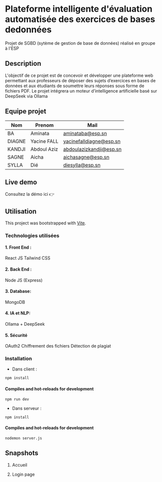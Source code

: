 # Plateforme intelligente d'évaluation automatisée des exercices de bases dedonnées

Projet de SGBD (sytème de gestion de base de données) réalisé en groupe à l'ESP

<!-- ![Mosaic Tailwind admin template preview](https://github.com/cruip/tailwind-dashboard-template/assets/2683512/ef306423-3b89-4d0c-be80-9c5c682478d1) -->


## Description

L'objectif de ce projet est de concevoir et développer une plateforme web permettant aux professeurs de déposer des sujets d’exercices en bases de données et aux étudiants de soumettre leurs réponses sous forme de fichiers PDF. Le projet intégrera un moteur d’intelligence artificielle basé sur DeepSeek via Ollama

<!-- #### Présentation PowerPoint: [click here](https://docs.google.com/presentation/d/1wpXHRbTdrj8j-Nax4serAhtAG2Ml-qTSQWAy5bLAW0I/edit?usp=sharing)  <br> -->

<!-- #### Rapport de projet : [click here](https://docs.google.com/document/d/1Jihqa3khZIEIaghmiaQ51xmGEDJH79BnCffpxaUO3u0/edit?usp=sharing) -->

## Equipe projet

|Nom       |Prenom         |Mail                                                        |
|----------|---------------|------------------------------------------------------------|
|BA        |Aminata        |[aminataba@esp.sn](mailto:aminataba@esp.sn)                 |
|DIAGNE    |Yacine FALL    |[yacinefalldiagne@esp.sn](mailto:yacinefalldiagne@esp.sn)   |
|KANDJI    |Abdoul Aziz    |[abdoulazizkandji@esp.sn](mailto:abdoulazizkandji@esp.sn)   |
|SAGNE     |Aicha          |[aichasagne@esp.sn](mailto:aichasagne@esp.sn)               |
|SYLLA     |Dié            |[diesylla@esp.sn](mailto:diesylla@esp.sn)                   |

## Live demo

 Consultez la démo ici 👉️ <!-- [https://mosaic.cruip.com/](https://mosaic.cruip.com/) -->

  ## Utilisation

This project was bootstrapped with [Vite](https://vitejs.dev/).

### Technologies utilisées

#### 1. Front End :
  React JS
  Tailwind CSS
  
#### 2. Back End :
  Node JS (Express)
  
#### 3. Database:
  MongoDB

#### 4. IA et NLP:
  Ollama + DeepSeek

#### 5. Sécurité
  OAuth2
  Chiffrement des fichiers 
  Détection de plagiat


### Installation
- Dans client : 

```
npm install
```

#### Compiles and hot-reloads for development
```
npm run dev
```

- Dans serveur :

```
npm install
```

#### Compiles and hot-reloads for development

```
nodemon server.js
```

## Snapshots

1. Accueil

<!-- ![homepg](https://github.com/Ousmane-java/projetSGBD/blob/main/snapshots/accueil.png) -->

2. Login page

<!-- ![loginpg](https://github.com/Ousmane-java/projetSGBD/blob/main/snapshots/page-connexion.png) -->

